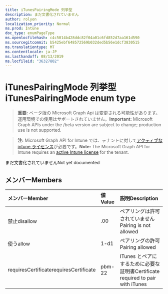 ```yaml
---
title: iTunesPairingMode 列挙型
description: まだ文書化されていません
author: rolyon
localization_priority: Normal
ms.prod: Intune
doc_type: enumPageType
ms.openlocfilehash: c4c5014b428ddc82f04a01c6fd852d7aa161d590
ms.sourcegitcommit: b5425ebf648572569b032ded5b56e1dcf3830515
ms.translationtype: MT
ms.contentlocale: ja-JP
ms.lasthandoff: 08/13/2019
ms.locfileid: "36327802"
---
```

# <a name="itunespairingmode-enum-type"></a><span data-ttu-id="2cafb-103">iTunesPairingMode 列挙型</span><span class="sxs-lookup"><span data-stu-id="2cafb-103">iTunesPairingMode enum type</span></span>

> <span data-ttu-id="2cafb-104">**重要:** ベータ版の Microsoft Graph Api は変更される可能性があります。運用環境での使用はサポートされていません。</span><span class="sxs-lookup"><span data-stu-id="2cafb-104">**Important:** Microsoft Graph APIs under the /beta version are subject to change; production use is not supported.</span></span>

> <span data-ttu-id="2cafb-105">**注:** Microsoft Graph API for Intune では、テナントに対して[アクティブな intune ライセンス](https://go.microsoft.com/fwlink/?linkid=839381)が必要です。</span><span class="sxs-lookup"><span data-stu-id="2cafb-105">**Note:** The Microsoft Graph API for Intune requires an [active Intune license](https://go.microsoft.com/fwlink/?linkid=839381) for the tenant.</span></span>

<span data-ttu-id="2cafb-106">まだ文書化されていません</span><span class="sxs-lookup"><span data-stu-id="2cafb-106">Not yet documented</span></span>

## <a name="members"></a><span data-ttu-id="2cafb-107">メンバー</span><span class="sxs-lookup"><span data-stu-id="2cafb-107">Members</span></span>
|<span data-ttu-id="2cafb-108">メンバー</span><span class="sxs-lookup"><span data-stu-id="2cafb-108">Member</span></span>|<span data-ttu-id="2cafb-109">値</span><span class="sxs-lookup"><span data-stu-id="2cafb-109">Value</span></span>|<span data-ttu-id="2cafb-110">説明</span><span class="sxs-lookup"><span data-stu-id="2cafb-110">Description</span></span>|
|:---|:---|:---|
|<span data-ttu-id="2cafb-111">禁止</span><span class="sxs-lookup"><span data-stu-id="2cafb-111">disallow</span></span>|<span data-ttu-id="2cafb-112">.0</span><span class="sxs-lookup"><span data-stu-id="2cafb-112">0</span></span>|<span data-ttu-id="2cafb-113">ペアリングは許可されていません</span><span class="sxs-lookup"><span data-stu-id="2cafb-113">Pairing is not allowed</span></span>|
|<span data-ttu-id="2cafb-114">使う</span><span class="sxs-lookup"><span data-stu-id="2cafb-114">allow</span></span>|<span data-ttu-id="2cafb-115">1-d</span><span class="sxs-lookup"><span data-stu-id="2cafb-115">1</span></span>|<span data-ttu-id="2cafb-116">ペアリングの許可</span><span class="sxs-lookup"><span data-stu-id="2cafb-116">Pairing allowed</span></span>|
|<span data-ttu-id="2cafb-117">requiresCertificate</span><span class="sxs-lookup"><span data-stu-id="2cafb-117">requiresCertificate</span></span>|<span data-ttu-id="2cafb-118">pbm-2</span><span class="sxs-lookup"><span data-stu-id="2cafb-118">2</span></span>|<span data-ttu-id="2cafb-119">ITunes とペアにするために必要な証明書</span><span class="sxs-lookup"><span data-stu-id="2cafb-119">Certificate required to pair with iTunes</span></span>|



